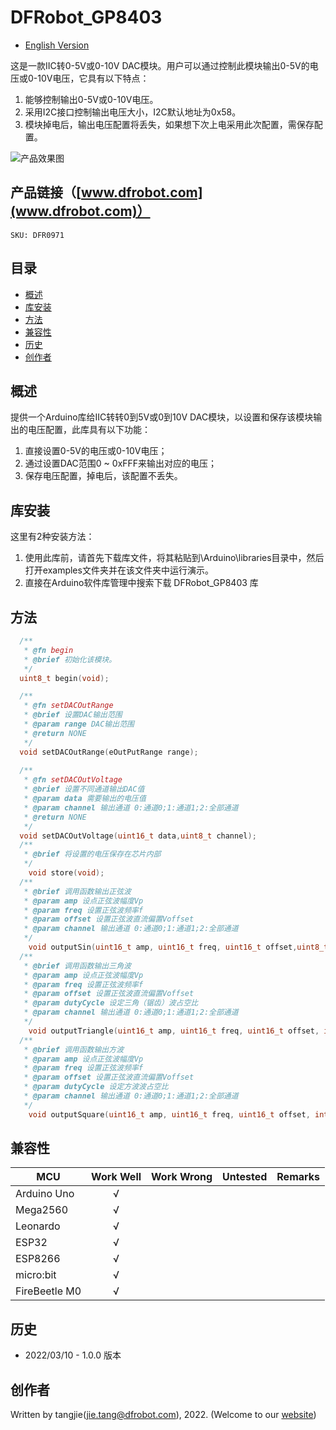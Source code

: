 # DFRobot_GP8403

* [English Version](./README.md)

这是一款IIC转0-5V或0-10V DAC模块。用户可以通过控制此模块输出0-5V的电压或0-10V电压，它具有以下特点：
1. 能够控制输出0-5V或0-10V电压。
2. 采用I2C接口控制输出电压大小，I2C默认地址为0x58。 
3. 模块掉电后，输出电压配置将丢失，如果想下次上电采用此次配置，需保存配置。


![产品效果图](./resources/images/DFR0971.png) 

## 产品链接（[www.dfrobot.com](www.dfrobot.com)）
    SKU: DFR0971 

## 目录
  - [概述](#概述)
  - [库安装](#库安装)
  - [方法](#方法)
  - [兼容性](#兼容性)
  - [历史](#历史)
  - [创作者](#创作者)

## 概述
提供一个Arduino库给IIC转转0到5V或0到10V DAC模块，以设置和保存该模块输出的电压配置，此库具有以下功能：
1. 直接设置0-5V的电压或0-10V电压；
2. 通过设置DAC范围0 ~ 0xFFF来输出对应的电压；
3. 保存电压配置，掉电后，该配置不丢失。

## 库安装

这里有2种安装方法：
1. 使用此库前，请首先下载库文件，将其粘贴到\Arduino\libraries目录中，然后打开examples文件夹并在该文件夹中运行演示。
2. 直接在Arduino软件库管理中搜索下载 DFRobot_GP8403 库

## 方法

```C++
  /**
   * @fn begin
   * @brief 初始化该模块。
   */
  uint8_t begin(void);

  /**
   * @fn setDACOutRange
   * @brief 设置DAC输出范围
   * @param range DAC输出范围
   * @return NONE
   */
  void setDACOutRange(eOutPutRange range);
    
  /**
   * @fn setDACOutVoltage
   * @brief 设置不同通道输出DAC值
   * @param data 需要输出的电压值
   * @param channel 输出通道 0:通道0;1:通道1;2:全部通道
   * @return NONE
   */
  void setDACOutVoltage(uint16_t data,uint8_t channel);
  /**
   * @brief 将设置的电压保存在芯片内部
   */
	void store(void);
  /**
   * @brief 调用函数输出正弦波
   * @param amp 设点正弦波幅度Vp
   * @param freq 设置正弦波频率f
   * @param offset 设置正弦波直流偏置Voffset
   * @param channel 输出通道 0:通道0;1:通道1;2:全部通道
   */
	void outputSin(uint16_t amp, uint16_t freq, uint16_t offset,uint8_t channel);
  /**
   * @brief 调用函数输出三角波
   * @param amp 设点正弦波幅度Vp
   * @param freq 设置正弦波频率f
   * @param offset 设置正弦波直流偏置Voffset
   * @param dutyCycle 设定三角（锯齿）波占空比
   * @param channel 输出通道 0:通道0;1:通道1;2:全部通道
   */
	void outputTriangle(uint16_t amp, uint16_t freq, uint16_t offset, int8_t dutyCycle, uint8_t channel);
  /**
   * @brief 调用函数输出方波
   * @param amp 设点正弦波幅度Vp
   * @param freq 设置正弦波频率f
   * @param offset 设置正弦波直流偏置Voffset
   * @param dutyCycle 设定方波波占空比
   * @param channel 输出通道 0:通道0;1:通道1;2:全部通道
   */
	void outputSquare(uint16_t amp, uint16_t freq, uint16_t offset, int8_t dutyCycle, uint8_t channel);
```
## 兼容性

MCU                |  Work Well    | Work Wrong   | Untested    | Remarks
------------------ | :----------: | :----------: | :---------: | -----
Arduino Uno        |       √       |              |             | 
Mega2560           |      √       |              |             | 
Leonardo           |      √       |              |             | 
ESP32              |      √       |              |             | 
ESP8266            |      √       |              |             | 
micro:bit          |      √       |              |             | 
FireBeetle M0      |      √       |              |             | 

## 历史

- 2022/03/10 - 1.0.0 版本

## 创作者

Written by tangjie(jie.tang@dfrobot.com), 2022. (Welcome to our [website](https://www.dfrobot.com/))

